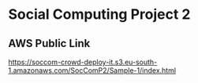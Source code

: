 # Social Computing Project 2

## AWS Public Link

https://soccom-crowd-deploy-it.s3.eu-south-1.amazonaws.com/SocComP2/Sample-1/index.html
